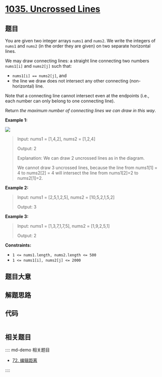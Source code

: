 # [1035. Uncrossed Lines](https://leetcode.com/problems/uncrossed-lines)

## 题目

You are given two integer arrays `nums1` and `nums2`. We write the integers of
`nums1` and `nums2` (in the order they are given) on two separate horizontal
lines.

We may draw connecting lines: a straight line connecting two numbers
`nums1[i]` and `nums2[j]` such that:

  * `nums1[i] == nums2[j]`, and
  * the line we draw does not intersect any other connecting (non-horizontal) line.

Note that a connecting line cannot intersect even at the endpoints (i.e., each
number can only belong to one connecting line).

Return _the maximum number of connecting lines we can draw in this way_.



**Example 1:**

![](https://assets.leetcode.com/uploads/2019/04/26/142.png)

> Input: nums1 = [1,4,2], nums2 = [1,2,4]
> 
> Output: 2
> 
> Explanation: We can draw 2 uncrossed lines as in the diagram.
> 
> We cannot draw 3 uncrossed lines, because the line from nums1[1] = 4 to nums2[2] = 4 will intersect the line from nums1[2]=2 to nums2[1]=2.

**Example 2:**

> Input: nums1 = [2,5,1,2,5], nums2 = [10,5,2,1,5,2]
> 
> Output: 3

**Example 3:**

> Input: nums1 = [1,3,7,1,7,5], nums2 = [1,9,2,5,1]
> 
> Output: 2

**Constraints:**

  * `1 <= nums1.length, nums2.length <= 500`
  * `1 <= nums1[i], nums2[j] <= 2000`


## 题目大意

## 解题思路

## 代码

```javascript

```

## 相关题目

:::: md-demo 相关题目
- [72. 编辑距离](https://leetcode.com/problems/edit-distance)

::::
